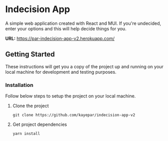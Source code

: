 # Indecision App

A simple web application created with React and MUI. If you're undecided, enter your options and this will help decide things for you.

**URL:** https://par-indecision-app-v2.herokuapp.com/

## Getting Started

These instructions will get you a copy of the project up and running on your local machine for development and testing purposes.

### Installation

Follow below steps to setup the project on your local machine.

1.  Clone the project
    ```
    git clone https://github.com/kayepar/indecision-app-v2
    ```
2.  Get project dependencies
    ```
    yarn install
    ```
